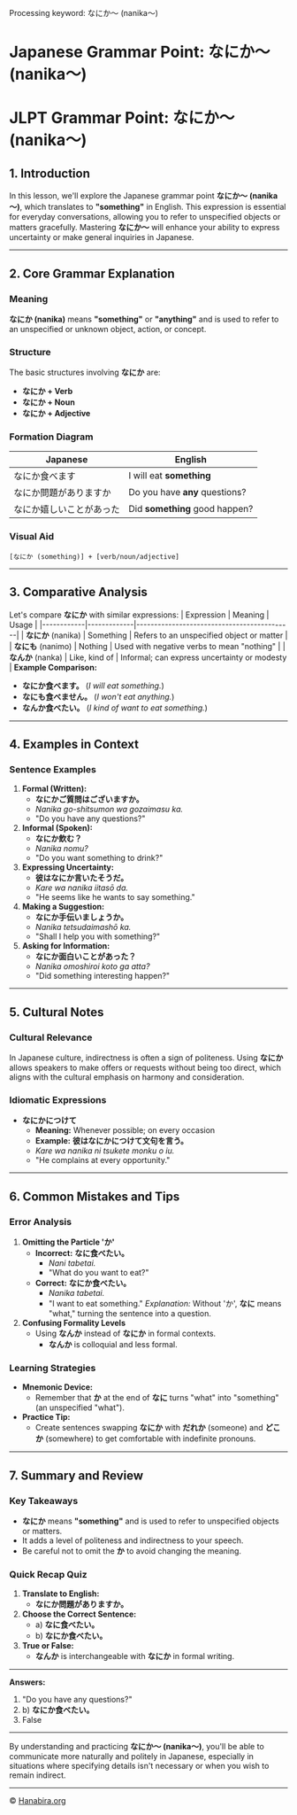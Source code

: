 Processing keyword: なにか～ (nanika～)
# Japanese Grammar Point: なにか～ (nanika～)
# JLPT Grammar Point: なにか～ (nanika～)
## 1. Introduction
In this lesson, we'll explore the Japanese grammar point **なにか～ (nanika～)**, which translates to **"something"** in English. This expression is essential for everyday conversations, allowing you to refer to unspecified objects or matters gracefully. Mastering **なにか～** will enhance your ability to express uncertainty or make general inquiries in Japanese.

---
## 2. Core Grammar Explanation
### Meaning
**なにか (nanika)** means **"something"** or **"anything"** and is used to refer to an unspecified or unknown object, action, or concept.
### Structure
The basic structures involving **なにか** are:
- **なにか + Verb**
- **なにか + Noun**
- **なにか + Adjective**
### Formation Diagram
| Japanese                | English                        |
|-------------------------|--------------------------------|
| なにか食べます           | I will eat **something**        |
| なにか問題がありますか   | Do you have **any** questions?  |
| なにか嬉しいことがあった | Did **something** good happen?  |
### Visual Aid
```
[なにか (something)] + [verb/noun/adjective]
```
---
## 3. Comparative Analysis
Let's compare **なにか** with similar expressions:
| Expression | Meaning     | Usage                                      |
|------------|-------------|--------------------------------------------|
| **なにか** (nanika) | Something  | Refers to an unspecified object or matter |
| **なにも** (nanimo) | Nothing    | Used with negative verbs to mean "nothing" |
| **なんか** (nanka) | Like, kind of | Informal; can express uncertainty or modesty |
**Example Comparison:**
- **なにか食べます。** (*I will eat something.*)
- **なにも食べません。** (*I won't eat anything.*)
- **なんか食べたい。** (*I kind of want to eat something.*)
---
## 4. Examples in Context
### Sentence Examples
1. **Formal (Written):**
   - **なにかご質問はございますか。**
   - *Nanika go-shitsumon wa gozaimasu ka.*
   - "Do you have any questions?"
2. **Informal (Spoken):**
   - **なにか飲む？**
   - *Nanika nomu?*
   - "Do you want something to drink?"
3. **Expressing Uncertainty:**
   - **彼はなにか言いたそうだ。**
   - *Kare wa nanika iitasō da.*
   - "He seems like he wants to say something."
4. **Making a Suggestion:**
   - **なにか手伝いましょうか。**
   - *Nanika tetsudaimashō ka.*
   - "Shall I help you with something?"
5. **Asking for Information:**
   - **なにか面白いことがあった？**
   - *Nanika omoshiroi koto ga atta?*
   - "Did something interesting happen?"
---
## 5. Cultural Notes
### Cultural Relevance
In Japanese culture, indirectness is often a sign of politeness. Using **なにか** allows speakers to make offers or requests without being too direct, which aligns with the cultural emphasis on harmony and consideration.
### Idiomatic Expressions
- **なにかにつけて**
  - **Meaning:** Whenever possible; on every occasion
  - **Example:** **彼はなにかにつけて文句を言う。**
  - *Kare wa nanika ni tsukete monku o iu.*
  - "He complains at every opportunity."
---
## 6. Common Mistakes and Tips
### Error Analysis
1. **Omitting the Particle 'か'**
   - **Incorrect:** **なに食べたい。**
     - *Nani tabetai.*
     - "What do you want to eat?"
   - **Correct:** **なにか食べたい。**
     - *Nanika tabetai.*
     - "I want to eat something."
   *Explanation:* Without 'か', **なに** means "what," turning the sentence into a question.
2. **Confusing Formality Levels**
   - Using **なんか** instead of **なにか** in formal contexts.
     - **なんか** is colloquial and less formal.
### Learning Strategies
- **Mnemonic Device:**
  - Remember that **か** at the end of **なに** turns "what" into "something" (an unspecified "what").
- **Practice Tip:**
  - Create sentences swapping **なにか** with **だれか** (someone) and **どこか** (somewhere) to get comfortable with indefinite pronouns.
---
## 7. Summary and Review
### Key Takeaways
- **なにか** means **"something"** and is used to refer to unspecified objects or matters.
- It adds a level of politeness and indirectness to your speech.
- Be careful not to omit the **か** to avoid changing the meaning.
### Quick Recap Quiz
1. **Translate to English:**
   - **なにか問題がありますか。**
2. **Choose the Correct Sentence:**
   - a) **なに食べたい。**
   - b) **なにか食べたい。**
3. **True or False:**
   - **なんか** is interchangeable with **なにか** in formal writing.
---
**Answers:**
1. "Do you have any questions?"
2. b) **なにか食べたい。**
3. False
---
By understanding and practicing **なにか～ (nanika～)**, you'll be able to communicate more naturally and politely in Japanese, especially in situations where specifying details isn't necessary or when you wish to remain indirect.


---

© [Hanabira.org](https://hanabira.org)
